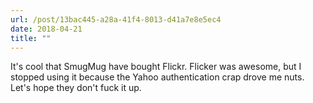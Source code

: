 ```yaml
---
url: /post/13bac445-a28a-41f4-8013-d41a7e8e5ec4
date: 2018-04-21
title: ""
---
```


It's cool that SmugMug have bought Flickr. Flicker was awesome, but I stopped using it because the Yahoo authentication crap drove me nuts. Let's hope they don't fuck it up. 
